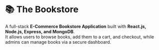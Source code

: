 # 📚 The Bookstore  

A full-stack **E-Commerce Bookstore Application** built with **React.js, Node.js, Express, and MongoDB**.  
It allows users to browse books, add them to a cart, and checkout, while admins can manage books via a secure dashboard.  

